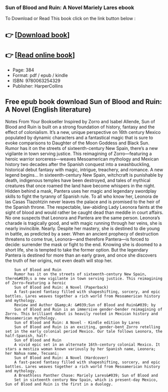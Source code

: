 ### Sun of Blood and Ruin: A Novel Mariely Lares ebook

To Download or Read This book click on the link button below :

## 👉  [**[Download book](http://filesbooks.info/download.php?group=book&from=github.com&id=720590&lnk=1079 "Download book")**]

## 👉  [**[Read online book](http://filesbooks.info/download.php?group=book&from=github.com&id=720590&lnk=1079 "Read online book")**]


* Page: 384
* Format: pdf / epub / kindle
* ISBN: 9780063254329
* Publisher: HarperCollins



## Free epub book download Sun of Blood and Ruin: A Novel (English literature)



Notes From Your Bookseller Inspired by Zorro and Isabel Allende, Sun of Blood and Ruin is built on a strong foundation of history, fantasy and the effect of colonialism. It’s a new, unique perspective on 16th century Mexico populated by dynamic characters and a fantastical magic that is sure to evoke comparisons to Daughter of the Moon Goddess and Black Sun. Rumor has it on the streets of sixteenth-century New Spain, there’s a new vigilante in town serving justice. This reimagining of Zorro—featuring a heroic warrior sorceress—weaves Mesoamerican mythology and Mexican history two decades after the Spanish conquest into a swashbuckling, historical debut fantasy with magic, intrigue, treachery, and romance. A new legend begins… In sixteenth-century New Spain, witchcraft is punishable by death, indigenous temples have been destroyed, and tales of mythical creatures that once roamed the land have become whispers in the night. Hidden behind a mask, Pantera uses her magic and legendary swordplay skills to fight the tyranny of Spanish rule. To all who know her, Leonora de las Casas Tlazohtzin never leaves the palace and is promised to the heir of the Spanish throne. The respectable, law-abiding Lady Leonora faints at the sight of blood and would rather be caught dead than meddle in court affairs. No one suspects that Leonora and Pantera are the same person. Leonora’s charade is tragically good, and with magic running through her veins, she is nearly invincible. Nearly. Despite her mastery, she is destined to die young in battle, as predicted by a seer. When an ancient prophecy of destruction threatens to come true, Leonora—and therefore Pantera—is forced to decide: surrender the mask or fight to the end. Knowing she is doomed to a short life, she is tempted to take the former option. But the legendary Pantera is destined for more than an early grave, and once she discovers the truth of her origins, not even death will stop her.


        Sun of Blood and Ruin
        Rumor has it on the streets of sixteenth-century New Spain, there&#039;s a new vigilante in town serving justice. This reimagining of Zorro—featuring a heroic 
        Sun of Blood and Ruin: A Novel (Paperback)
        A fast-paced fantasy filled with shapeshifting, sorcery, and epic battles. Lares weaves together a rich world from Mesoamerican history and mythology.
        Review and Author Q&amp;A: &#039;Sun of Blood and Ruin&#039; by
        Sun of Blood and Ruin is an immersive gender-bender reimagining of Zorro. This brilliant debut is heavily rooted in Mexican history and Mesoamerican mythology.
        Sun of Blood and Ruin: A Novel - Kindle edition by Lares
        Sun of Blood and Ruin is an exciting, gender-bent Zorro retelling set in the early colonial period Mexico. Our tale follows Leonora, the half-Spanish, half- 
        Sun of Blood and Ruin
        A vivid epic set in an alternate 16th-century colonial Mexico. It stars a mestiza woman known variously by her Spanish name, Leonora; her Nahua name, Tecuani; 
        Sun of Blood and Ruin: A Novel (Hardcover)
        A fast-paced fantasy filled with shapeshifting, sorcery, and epic battles. Lares weaves together a rich world from Mesoamerican history and mythology.
        A Breathless Panther Chase: Mariely Lares&#039; Sun of Blood and
        Set in sixteenth century New Spain, which is present-day Mexico, Sun of Blood and Ruin is the first in a duology.
    




